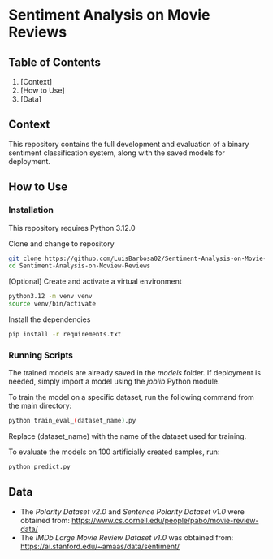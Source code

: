 # Sentiment Analysis on Movie Reviews

## Table of Contents
1. [Context]
2. [How to Use]
3. [Data]

## Context
This repository contains the full development and evaluation of a binary sentiment classification system, along with the saved models for deployment.

## How to Use
### Installation
This repository requires Python 3.12.0

Clone and change to repository
```bash
git clone https://github.com/LuisBarbosa02/Sentiment-Analysis-on-Movie-Reviews.git
cd Sentiment-Analysis-on-Moview-Reviews 
```

[Optional] Create and activate a virtual environment
```bash
python3.12 -m venv venv
source venv/bin/activate
```

Install the dependencies
```bash
pip install -r requirements.txt
```

### Running Scripts
The trained models are already saved in the *models* folder. If deployment is needed, simply import a model using the *joblib* Python module.

To train the model on a specific dataset, run the following command from the main directory:
```bash
python train_eval_(dataset_name).py
```
Replace (dataset_name) with the name of the dataset used for training.

To evaluate the models on 100 artificially created samples, run:
```bash
python predict.py
```

## Data
- The *Polarity Dataset v2.0* and *Sentence Polarity Dataset v1.0* were obtained from:
https://www.cs.cornell.edu/people/pabo/movie-review-data/
- The *IMDb Large Movie Review Dataset v1.0* was obtained from:
https://ai.stanford.edu/~amaas/data/sentiment/